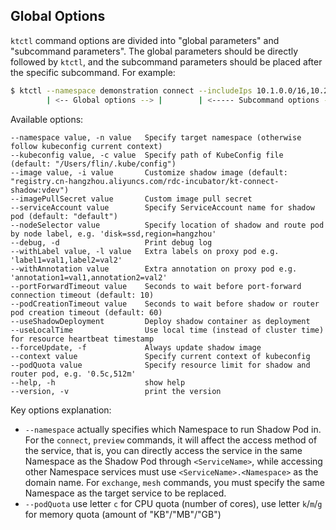 Global Options
---

`ktctl` command options are divided into "global parameters" and "subcommand parameters". The global parameters should be directly followed by `ktctl`, and the subcommand parameters should be placed after the specific subcommand. For example:

```bash
$ ktctl --namespace demonstration connect --includeIps 10.1.0.0/16,10.2.0.0/16
        | <-- Global options --> |        | <----- Subcommand options -----> |
```

Available options:

```text
--namespace value, -n value   Specify target namespace (otherwise follow kubeconfig current context)
--kubeconfig value, -c value  Specify path of KubeConfig file (default: "/Users/flin/.kube/config")
--image value, -i value       Customize shadow image (default: "registry.cn-hangzhou.aliyuncs.com/rdc-incubator/kt-connect-shadow:vdev")
--imagePullSecret value       Custom image pull secret
--serviceAccount value        Specify ServiceAccount name for shadow pod (default: "default")
--nodeSelector value          Specify location of shadow and route pod by node label, e.g. 'disk=ssd,region=hangzhou'
--debug, -d                   Print debug log
--withLabel value, -l value   Extra labels on proxy pod e.g. 'label1=val1,label2=val2'
--withAnnotation value        Extra annotation on proxy pod e.g. 'annotation1=val1,annotation2=val2'
--portForwardTimeout value    Seconds to wait before port-forward connection timeout (default: 10)
--podCreationTimeout value    Seconds to wait before shadow or router pod creation timeout (default: 60)
--useShadowDeployment         Deploy shadow container as deployment
--useLocalTime                Use local time (instead of cluster time) for resource heartbeat timestamp
--forceUpdate, -f             Always update shadow image
--context value               Specify current context of kubeconfig
--podQuota value              Specify resource limit for shadow and router pod, e.g. '0.5c,512m'
--help, -h                    show help
--version, -v                 print the version
```

Key options explanation:

- `--namespace` actually specifies which Namespace to run Shadow Pod in.
  For the `connect`, `preview` commands, it will affect the access method of the service, that is, you can directly access the service in the same Namespace as the Shadow Pod through `<ServiceName>`, while accessing other Namespace services must use `<ServiceName>.<Namespace>` as the domain name.
  For `exchange`, `mesh` commands, you must specify the same Namespace as the target service to be replaced.
- `--podQuota` use letter `c` for CPU quota (number of cores), use letter `k`/`m`/`g` for memory quota (amount of "KB"/"MB"/"GB")
